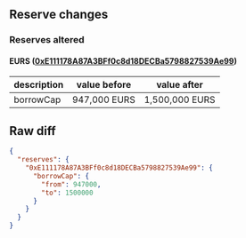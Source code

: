 ## Reserve changes

### Reserves altered

#### EURS ([0xE111178A87A3BFf0c8d18DECBa5798827539Ae99](https://polygonscan.com/address/0xE111178A87A3BFf0c8d18DECBa5798827539Ae99))

| description | value before | value after |
| --- | --- | --- |
| borrowCap | 947,000 EURS | 1,500,000 EURS |


## Raw diff

```json
{
  "reserves": {
    "0xE111178A87A3BFf0c8d18DECBa5798827539Ae99": {
      "borrowCap": {
        "from": 947000,
        "to": 1500000
      }
    }
  }
}
```